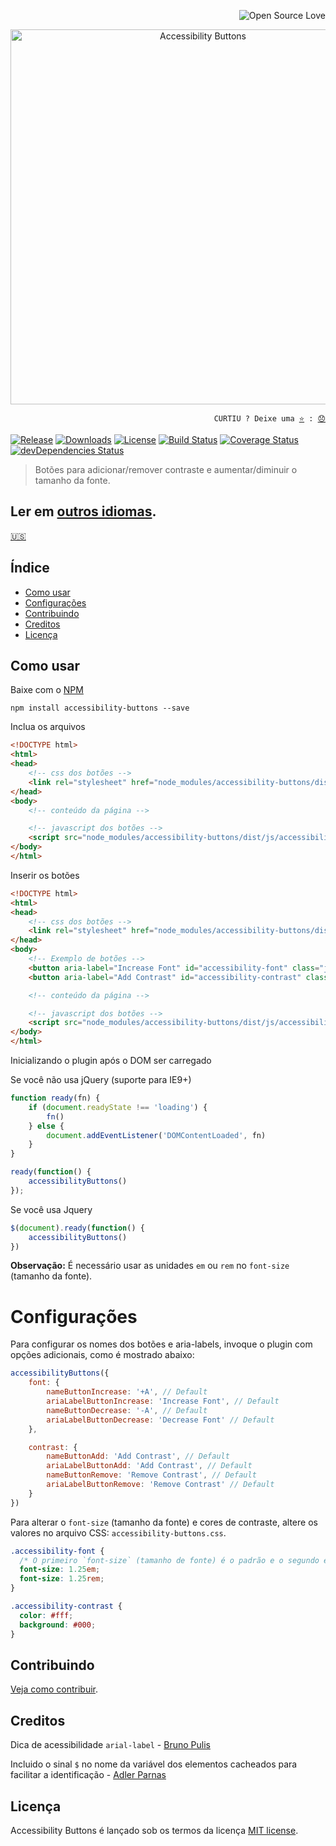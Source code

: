 <p align="right"><img src="https://badges.frapsoft.com/os/v3/open-source.svg?v=103" alt="Open Source Love"></p>
<p align="center"><img src="http://tiagoporto.github.io/accessibility-buttons/img/logos/accessibility-buttons-logo.svg" alt="Accessibility Buttons" width="600" /></p>

<p align="right">
  <code>CURTIU ? Deixe uma <a href="https://github.com/tiagoporto/accessibility-buttons/stargazers">⭐</a> : <a href="https://github.com/tiagoporto/accessibility-buttons/issues">😞</a></code>
</p>

[![Release](https://img.shields.io/npm/v/accessibility-buttons.svg?style=flat-square&label=release)](https://github.com/tiagoporto/accessibility-buttons/releases)
[![Downloads](https://img.shields.io/npm/dt/accessibility-buttons.svg?style=flat-square)](https://www.npmjs.com/package/accessibility-buttons)
[![License](https://img.shields.io/github/license/tiagoporto/accessibility-buttons.svg?style=flat-square)](https://raw.githubusercontent.com/tiagoporto/accessibility-buttons/master/LICENSE)
[![Build Status](https://img.shields.io/travis/tiagoporto/accessibility-buttons/master.svg?style=flat-square&logo=travis&label=test)](https://travis-ci.org/tiagoporto/accessibility-buttons)
[![Coverage Status](https://img.shields.io/coveralls/tiagoporto/accessibility-buttons.svg?style=flat-square)](https://coveralls.io/github/tiagoporto/accessibility-buttons)
[![devDependencies Status](https://img.shields.io/david/dev/tiagoporto/accessibility-buttons.svg?style=flat-square)](https://david-dm.org/tiagoporto/accessibility-buttons?type=dev)

> Botões para adicionar/remover contraste e aumentar/diminuir o tamanho da fonte.

## Ler em [outros idiomas](./translations.md).

[🇺🇸](../README.md)

## Índice

* [Como usar](#como-usar)
* [Configurações](#configurações)
* [Contribuindo](#contribuindo)
* [Creditos](#creditos)
* [Licença](#licença)

## Como usar

Baixe com o [NPM](https://npmjs.com)

```
npm install accessibility-buttons --save
```

Inclua os arquivos

```html
<!DOCTYPE html>
<html>
<head>
    <!-- css dos botões -->
	<link rel="stylesheet" href="node_modules/accessibility-buttons/dist/css/accessibility-buttons.css">
</head>
<body>
	<!-- conteúdo da página -->

    <!-- javascript dos botões -->
	<script src="node_modules/accessibility-buttons/dist/js/accessibility-buttons.js"></script>
</body>
</html>
```


Inserir os botões

```html
<!DOCTYPE html>
<html>
<head>
    <!-- css dos botões -->
	<link rel="stylesheet" href="node_modules/accessibility-buttons/dist/css/accessibility-buttons.css">
</head>
<body>
    <!-- Exemplo de botões -->
    <button aria-label="Increase Font" id="accessibility-font" class="js-acessibility">+A</button>
    <button aria-label="Add Contrast" id="accessibility-contrast" class="js-acessibility">Add Contrast</button>

	<!-- conteúdo da página -->

    <!-- javascript dos botões -->
	<script src="node_modules/accessibility-buttons/dist/js/accessibility-buttons.js"></script>
</body>
</html>
```


Inicializando o plugin após o DOM ser carregado

Se você não usa jQuery (suporte para IE9+)
```js
function ready(fn) {
    if (document.readyState !== 'loading') {
        fn()
    } else {
        document.addEventListener('DOMContentLoaded', fn)
    }
}

ready(function() {
    accessibilityButtons()
});
```

Se você usa Jquery
```js
$(document).ready(function() {
    accessibilityButtons()
})
```

**Observação:** É necessário usar as unidades `em` ou `rem` no `font-size` (tamanho da fonte).

# Configurações

Para configurar os nomes dos botões e aria-labels, invoque o plugin com opções adicionais, como é mostrado abaixo:

```javascript
accessibilityButtons({
    font: {
        nameButtonIncrease: '+A', // Default
        ariaLabelButtonIncrease: 'Increase Font', // Default
        nameButtonDecrease: '-A', // Default
        ariaLabelButtonDecrease: 'Decrease Font' // Default
    },

    contrast: {
        nameButtonAdd: 'Add Contrast', // Default
        ariaLabelButtonAdd: 'Add Contrast', // Default
        nameButtonRemove: 'Remove Contrast', // Default
        ariaLabelButtonRemove: 'Remove Contrast' // Default
    }
})
```

Para alterar o `font-size` (tamanho da fonte) e cores de contraste, altere os valores no arquivo CSS: `accessibility-buttons.css`.

```css
.accessibility-font {
  /* O primeiro `font-size` (tamanho de fonte) é o padrão e o segundo é para o modo fallback em navegadores antigos */
  font-size: 1.25em;
  font-size: 1.25rem;
}

.accessibility-contrast {
  color: #fff;
  background: #000;
}
```


## Contribuindo

[Veja como contribuir](CONTRIBUTING.md).

## Creditos

Dica de acessibilidade `arial-label` - [Bruno Pulis](https://github.com/brunopulis)

Incluido o sinal `$` no nome da variável dos elementos cacheados para facilitar a identificação - [Adler Parnas](https://github.com/adlerparnas)

## Licença

Accessibility Buttons é lançado sob os termos da licença [MIT license](https://github.com/tiagoporto/accessibility-buttons/blob/master/LICENSE).
